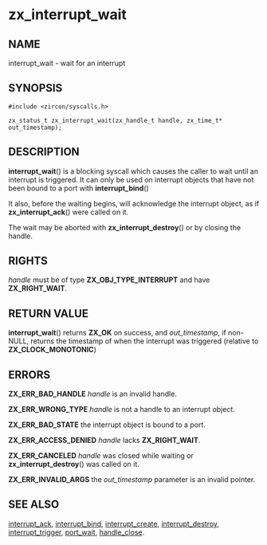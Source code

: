# zx_interrupt_wait

## NAME

<!-- Updated by scripts/update-docs-from-abigen, do not edit this section manually. -->

interrupt_wait - wait for an interrupt

## SYNOPSIS

<!-- Updated by scripts/update-docs-from-abigen, do not edit this section manually. -->

```
#include <zircon/syscalls.h>

zx_status_t zx_interrupt_wait(zx_handle_t handle, zx_time_t* out_timestamp);
```

## DESCRIPTION

**interrupt_wait**() is a blocking syscall which causes the caller to
wait until an interrupt is triggered.  It can only be used on interrupt
objects that have not been bound to a port with **interrupt_bind**()

It also, before the waiting begins, will acknowledge the interrupt object,
as if **zx_interrupt_ack**() were called on it.

The wait may be aborted with **zx_interrupt_destroy**() or by closing the handle.

## RIGHTS

<!-- Updated by scripts/update-docs-from-abigen, do not edit this section manually. -->

*handle* must be of type **ZX_OBJ_TYPE_INTERRUPT** and have **ZX_RIGHT_WAIT**.

## RETURN VALUE

**interrupt_wait**() returns **ZX_OK** on success, and *out_timestamp*, if
non-NULL, returns the timestamp of when the interrupt was triggered (relative
to **ZX_CLOCK_MONOTONIC**)

## ERRORS

**ZX_ERR_BAD_HANDLE** *handle* is an invalid handle.

**ZX_ERR_WRONG_TYPE** *handle* is not a handle to an interrupt object.

**ZX_ERR_BAD_STATE** the interrupt object is bound to a port.

**ZX_ERR_ACCESS_DENIED** *handle* lacks **ZX_RIGHT_WAIT**.

**ZX_ERR_CANCELED**  *handle* was closed while waiting or **zx_interrupt_destroy**() was called
on it.

**ZX_ERR_INVALID_ARGS** the *out_timestamp* parameter is an invalid pointer.

## SEE ALSO

[interrupt_ack](interrupt_ack.md),
[interrupt_bind](interrupt_bind.md),
[interrupt_create](interrupt_create.md),
[interrupt_destroy](interrupt_destroy.md),
[interrupt_trigger](interrupt_trigger.md),
[port_wait](port_wait.md),
[handle_close](handle_close.md).
